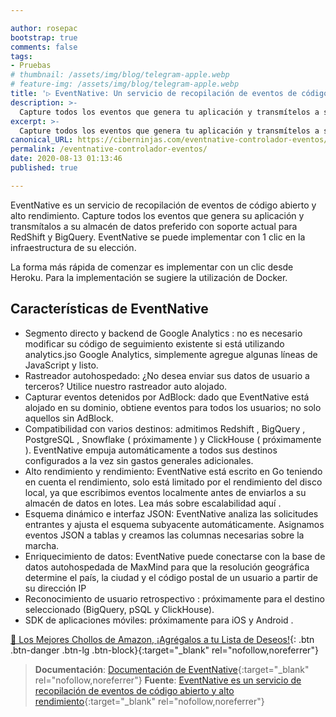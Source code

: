 ```yaml
---

author: rosepac
bootstrap: true
comments: false
tags:
- Pruebas
# thumbnail: /assets/img/blog/telegram-apple.webp
# feature-img: /assets/img/blog/telegram-apple.webp
title: '▷ EventNative: Un servicio de recopilación de eventos de código abierto y alto rendimiento'
description: >-
  Capture todos los eventos que genera tu aplicación y transmítelos a su almacén de datos preferido con soporte actual para RedShift y BigQuery. EventNative se puede implementar con 1 clic en la infraestructura de su elección.
excerpt: >-
  Capture todos los eventos que genera tu aplicación y transmítelos a su almacén de datos preferido con soporte actual para RedShift y BigQuery. EventNative se puede implementar con 1 clic en la infraestructura de su elección.
canonical_URL: https://ciberninjas.com/eventnative-controlador-eventos/
permalink: /eventnative-controlador-eventos/
date: 2020-08-13 01:13:46
published: true

---
```


EventNative es un servicio de recopilación de eventos de código abierto y alto rendimiento. Capture todos los eventos que genera su aplicación y transmítalos a su almacén de datos preferido con soporte actual para RedShift y BigQuery. EventNative se puede implementar con 1 clic en la infraestructura de su elección.

La forma más rápida de comenzar es implementar con un clic desde Heroku. Para la implementación se sugiere la utilización de Docker.

## Características de EventNative

- Segmento directo y backend de Google Analytics : no es necesario modificar su código de seguimiento existente si está utilizando analytics.jso Google Analytics, simplemente agregue algunas líneas de JavaScript y listo.
- Rastreador autohospedado: ¿No desea enviar sus datos de usuario a terceros? Utilice nuestro rastreador auto alojado.
- Capturar eventos detenidos por AdBlock: dado que EventNative está alojado en su dominio, obtiene eventos para todos los usuarios; no solo aquellos sin AdBlock.
- Compatibilidad con varios destinos: admitimos Redshift , BigQuery , PostgreSQL , Snowflake ( próximamente ) y ClickHouse ( próximamente ). EventNative empuja automáticamente a todos sus destinos configurados a la vez sin gastos generales adicionales.
- Alto rendimiento y rendimiento: EventNative está escrito en Go teniendo en cuenta el rendimiento, solo está limitado por el rendimiento del disco local, ya que escribimos eventos localmente antes de enviarlos a su almacén de datos en lotes. Lea más sobre escalabilidad aquí .
- Esquema dinámico e interfaz JSON: EventNative analiza las solicitudes entrantes y ajusta el esquema subyacente automáticamente. Asignamos eventos JSON a tablas y creamos las columnas necesarias sobre la marcha.
- Enriquecimiento de datos: EventNative puede conectarse con la base de datos autohospedada de MaxMind para que la resolución geográfica determine el país, la ciudad y el código postal de un usuario a partir de su dirección IP
- Reconocimiento de usuario retrospectivo : próximamente para el destino seleccionado (BigQuery, pSQL y ClickHouse).
- SDK de aplicaciones móviles: próximamente para iOS y Android .

[🛒 Los Mejores Chollos de Amazon, ¡Agrégalos a tu Lista de Deseos!](/amazon/ "Los Mejores Chollos de Amazon, Ofertas Flash, Black Monday y Amazon Prime Day"){: .btn .btn-danger .btn-lg .btn-block}{:target="_blank" rel="nofollow,noreferrer"}

> **Documentación**: [Documentación de EventNative](https://eventnative-docs.ksense.io/){:target="_blank" rel="nofollow,noreferrer"}
> **Fuente**: [EventNative es un servicio de recopilación de eventos de código abierto y alto rendimiento](https://github.com/ksensehq/eventnative){:target="_blank" rel="nofollow,noreferrer"}